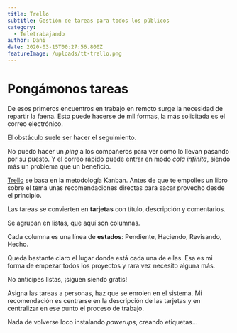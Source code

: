 ```yaml
---
title: Trello
subtitle: Gestión de tareas para todos los públicos
category:
  - Teletrabajando
author: Dani
date: 2020-03-15T00:27:56.800Z
featureImage: /uploads/tt-trello.png
---
```


# Pongámonos tareas

De esos primeros encuentros en trabajo en remoto surge la necesidad de repartir la faena. Esto puede hacerse de mil formas, la más solicitada es el correo electrónico.

El obstáculo suele ser hacer el seguimiento.

No puedo hacer un *ping* a los compañeros para ver como lo llevan pasando por su puesto. Y el correo rápido puede entrar en modo *cola infinita*, siendo más un problema que un beneficio.


[Trello](https://trello.com/) se basa en la metodología Kanban. Antes de que te empolles un libro sobre el tema unas recomendaciones directas para sacar provecho desde el principio.

Las tareas se convierten en **tarjetas** con título, descripción y comentarios.

Se agrupan en listas, que aquí son columnas. 

Cada columna es una línea de **estados**: Pendiente, Haciendo, Revisando, Hecho.

Queda bastante claro el lugar donde está cada una de ellas. Esa es mi forma de empezar todos los proyectos y rara vez necesito alguna más.

No anticipes listas, ¡siguen siendo gratis!



Asigna las tareas a personas, haz que se enrolen en el sistema. Mi recomendación es centrarse en la descripción de las tarjetas y en centralizar en ese punto el proceso de trabajo.

Nada de volverse loco instalando *powerups*, creando etiquetas...